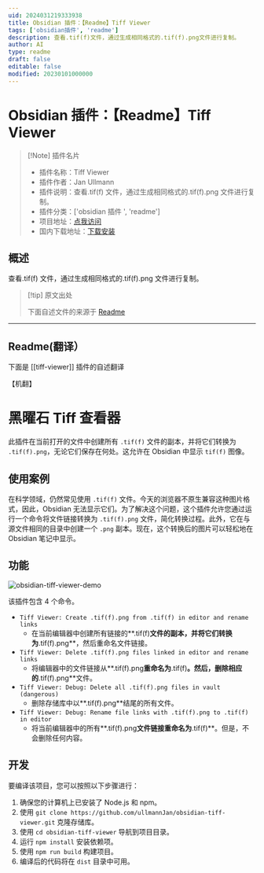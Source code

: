```yaml
---
uid: 2024031219333938
title: Obsidian 插件：【Readme】Tiff Viewer
tags: ['obsidian插件', 'readme']
description: 查看.tif(f)文件，通过生成相同格式的.tif(f).png文件进行复制。
author: AI
type: readme
draft: false
editable: false
modified: 20230101000000
---
```


# Obsidian 插件：【Readme】Tiff Viewer

> [!Note] 插件名片
> - 插件名称：Tiff Viewer
> - 插件作者：Jan Ullmann
> - 插件说明：查看.tif(f) 文件，通过生成相同格式的.tif(f).png 文件进行复制。
> - 插件分类：['obsidian 插件 ', 'readme']
> - 项目地址：[点我访问](https://github.com/ullmannJan/obsidian-tiff-viewer)
> - 国内下载地址：[下载安装](https://pkmer.cn/products/plugin/pluginMarket/?tiff-viewer)

## 概述

查看.tif(f) 文件，通过生成相同格式的.tif(f).png 文件进行复制。

> [!tip] 原文出处
>
>下面自述文件的来源于 [Readme](https://ghproxy.net/https://raw.githubusercontent.com/ullmannJan/obsidian-tiff-viewer/main/README.md)

---

## Readme(翻译）

下面是 [[tiff-viewer]] 插件的自述翻译

【机翻】

# 黑曜石 Tiff 查看器

此插件在当前打开的文件中创建所有 `.tif(f)` 文件的副本，并将它们转换为 `.tif(f).png`，无论它们保存在何处。这允许在 Obsidian 中显示 `tif(f)` 图像。

## 使用案例

在科学领域，仍然常见使用 `.tif(f)` 文件。今天的浏览器不原生兼容这种图片格式，因此，Obsidian 无法显示它们。为了解决这个问题，这个插件允许您通过运行一个命令将文件链接转换为 `.tif(f).png` 文件，简化转换过程。此外，它在与源文件相同的目录中创建一个 `.png` 副本。现在，这个转换后的图片可以轻松地在 Obsidian 笔记中显示。

## 功能

![obsidian-tiff-viewer-demo](https://cdn.pkmer.cn/covers/tiff-viewer_1_0.gif!pkmer)

该插件包含 4 个命令。

- `Tiff Viewer: Create .tif(f).png from .tif(f) in editor and rename links`
    - 在当前编辑器中创建所有链接的**.tif(f)**文件的副本，并将它们转换为**.tif(f).png**，然后重命名文件链接。
- `Tiff Viewer: Delete .tif(f).png files linked in editor and rename links`
    - 将编辑器中的文件链接从**.tif(f).png**重命名为**.tif(f)**。然后，删除相应的**.tif(f).png**文件。
- `Tiff Viewer: Debug: Delete all .tif(f).png files in vault (dangerous)`
    - 删除存储库中以**.tif(f).png**结尾的所有文件。
- `Tiff Viewer: Debug: Rename file links with .tif(f).png to .tif(f) in editor`
    - 将当前编辑器中的所有**.tif(f).png**文件链接重命名为**.tif(f)**。但是，不会删除任何内容。

## 开发

要编译该项目，您可以按照以下步骤进行：

1. 确保您的计算机上已安装了 Node.js 和 npm。
2. 使用 `git clone https://github.com/ullmannJan/obsidian-tiff-viewer.git` 克隆存储库。
3. 使用 `cd obsidian-tiff-viewer` 导航到项目目录。
4. 运行 `npm install` 安装依赖项。
5. 使用 `npm run build` 构建项目。
6. 编译后的代码将在 `dist` 目录中可用。



